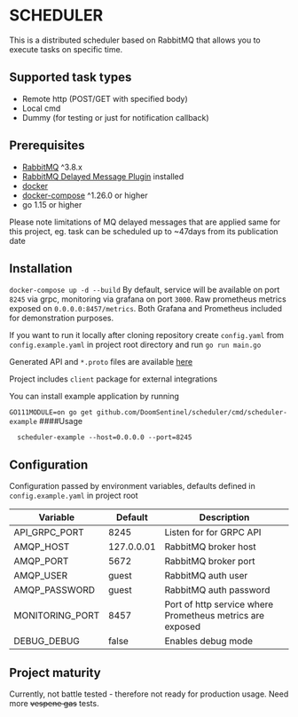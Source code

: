 # SCHEDULER

This is a distributed scheduler based on RabbitMQ that allows you to execute 
tasks on specific time.

## Supported task types
- Remote http (POST/GET with specified body)
- Local cmd
- Dummy (for testing or just for notification callback)

## Prerequisites
- [RabbitMQ](https://www.rabbitmq.com/#getstarted) ^3.8.x
- [RabbitMQ Delayed Message Plugin](https://github.com/rabbitmq/rabbitmq-delayed-message-exchange) installed
- [docker](https://www.docker.com/get-started)
- [docker-compose](https://docs.docker.com/compose/install/) ^1.26.0 or higher
- go 1.15 or higher

Please note limitations of MQ delayed messages that are applied same for this project, eg. task
can be scheduled up to ~47days from its publication date

## Installation

``
docker-compose up -d --build
``
By default, service will be available on port ``8245`` via grpc, monitoring via 
grafana on port ``3000``.
Raw prometheus metrics exposed on ``0.0.0.0:8457/metrics``.
Both Grafana and Prometheus included for demonstration purposes. 

If you want to run it locally after cloning repository create ``config.yaml`` 
from ``config.example.yaml``  in project root directory and run ``go run main.go``

Generated API and ``*.proto`` files are available [here](https://github.com/DoomSentinel/scheduler-api)

Project includes ``client`` package for external integrations 

You can install example application by running

``GO111MODULE=on go get github.com/DoomSentinel/scheduler/cmd/scheduler-example``
####Usage
```
  scheduler-example --host=0.0.0.0 --port=8245  
```

## Configuration

Configuration passed by environment variables, defaults defined in ``config.example.yaml`` 
in project root

|Variable|Default|Description|
| --- | --- | --- |
| API_GRPC_PORT | 8245 | Listen for for GRPC API |
| AMQP_HOST | 127.0.0.01 | RabbitMQ broker host |
| AMQP_PORT | 5672 | RabbitMQ broker port |
| AMQP_USER | guest | RabbitMQ auth user |
| AMQP_PASSWORD | guest | RabbitMQ auth password |
| MONITORING_PORT | 8457 | Port of http service where Prometheus metrics are exposed |
| DEBUG_DEBUG | false | Enables debug mode |

## Project maturity

Currently, not battle tested - therefore not ready for production usage. 
Need more ~~vespene gas~~ tests.
